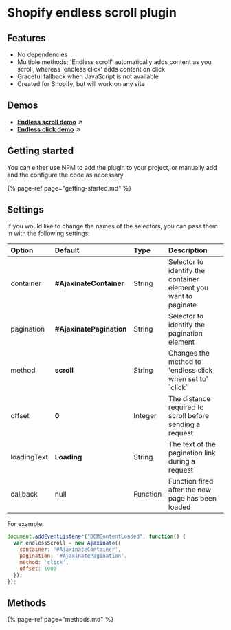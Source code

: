 # Shopify endless scroll plugin

## Features

* No dependencies
* Multiple methods; 'Endless scroll' automatically adds content as you scroll, whereas 'endless click' adds content on click
* Graceful fallback when JavaScript is not available
* Created for Shopify, but will work on any site

## Demos

* [**Endless scroll demo**](https://ajaxinate.myshopify.com/collections/all) ↗
* [**Endless click demo**](https://ajaxinate.myshopify.com/collections/all?view=endless-click) ↗

## Getting started

You can either use NPM to add the plugin to your project, or manually add and the configure the code as necessary

{% page-ref page="getting-started.md" %}

## Settings

If you would like to change the names of the selectors, you can pass them in with the following settings:

| Option | Default | Type | Description |
| :--- | :--- | :--- | :--- |
| container | **\#AjaxinateContainer** | String | Selector to identify the container element you want to paginate |
| pagination | **\#AjaxinatePagination** | String | Selector to identify the pagination element |
| method | **scroll** | String | Changes the method to 'endless click when set to' \`click\` |
| offset | **0** | Integer | The distance required to scroll before sending a request |
| loadingText | **Loading** | String | The text of the pagination link during a request |
| callback | null | Function | Function fired after the new page has been loaded |

For example:

```javascript
document.addEventListener("DOMContentLoaded", function() {
  var endlessScroll = new Ajaxinate({
    container: '#AjaxinateContainer',
    pagination: '#AjaxinatePagination',
    method: 'click',
    offset: 1000
  });
});
```

## Methods

{% page-ref page="methods.md" %}

